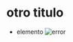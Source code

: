 # otro titulo
* elemento
![error](https://s.france24.com/media/display/8c13820c-5b0e-11e9-bf90-005056a964fe/w:1240/p:16x9/gato.jpg)
